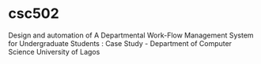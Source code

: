 # csc502
Design and automation of A Departmental Work-Flow Management System for Undergraduate Students : Case Study - Department of Computer Science University of Lagos
